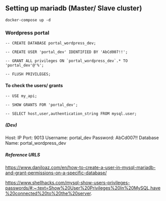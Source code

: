 ## Setting up mariadb (Master/ Slave cluster)

```
docker-compose up -d
```

### Wordpress portal

```
-- CREATE DATABASE portal_wordpress_dev;

-- CREATE USER 'portal_dev' IDENTIFIED BY 'AbCd007!!';

-- GRANT ALL privileges ON `portal_wordpress_dev`.* TO 'portal_dev'@'%';

-- FLUSH PRIVILEGES;
```

#### To check the users/ grants

```
-- USE my_api; 

-- SHOW GRANTS FOR 'portal_dev';

-- SELECT host,user,authentication_string FROM mysql.user;
```

##### (Dev)
Host: IP
Port: 9013
Username: portal_dev
Password: AbCd007!!
Database Name: portal_wordpress_dev

##### Reference URLS

https://www.daniloaz.com/en/how-to-create-a-user-in-mysql-mariadb-and-grant-permissions-on-a-specific-database/

https://www.shellhacks.com/mysql-show-users-privileges-passwords/#:~:text=Show%20User%20Privileges%20In%20MySQL,have%20connected%20to%20the%20server.